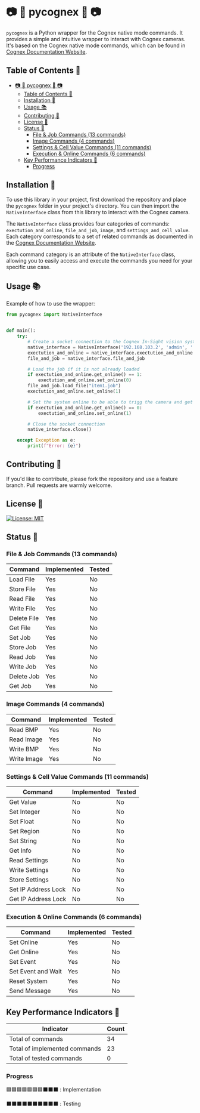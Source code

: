 # 📷 🐍 pycognex 🐍 📷

`pycognex` is a Python wrapper for the Cognex native mode commands. It provides a simple and intuitive wrapper to interact with Cognex cameras. It's based on the Cognex native mode commands, which can be found in [Cognex Documentation Website](https://support.cognex.com/docs/is_590/web/EN/ise/Content/Communications_Reference/LoadFile.htm?tocpath=Communications%20Reference%7CNative%20Mode%20Communications%7CBasic%20Native%20Mode%20Commands%7CFile%20%26%20Job%20Commands%7C_____1).

## Table of Contents 📜

- [📷 🐍 pycognex 🐍 📷](#--pycognex--)
  - [Table of Contents 📜](#table-of-contents-)
  - [Installation 🚀](#installation-)
  - [Usage 📚](#usage-)
  - [Contributing 🤝](#contributing-)
  - [License 📝](#license-)
  - [Status 🚧](#status-)
    - [File \& Job Commands (13 commands)](#file--job-commands-13-commands)
    - [Image Commands (4 commands)](#image-commands-4-commands)
    - [Settings \& Cell Value Commands (11 commands)](#settings--cell-value-commands-11-commands)
    - [Execution \& Online Commands (6 commands)](#execution--online-commands-6-commands)
  - [Key Performance Indicators 🎯](#key-performance-indicators-)
    - [Progress](#progress)

## Installation 🚀

To use this library in your project, first download the repository and place the `pycognex` folder in your project's directory. You can then import the `NativeInterface` class from this library to interact with the Cognex camera. 

The `NativeInterface` class provides four categories of commands: `exectution_and_online`, `file_and_job`, `image`, and `settings_and_cell_value`. Each category corresponds to a set of related commands as documented in the [Cognex Documentation Website](https://support.cognex.com/docs/is_590/web/EN/ise/Content/Communications_Reference/LoadFile.htm?tocpath=Communications%20Reference%7CNative%20Mode%20Communications%7CBasic%20Native%20Mode%20Commands%7CFile%20%26%20Job%20Commands%7C_____1).

Each command category is an attribute of the `NativeInterface` class, allowing you to easily access and execute the commands you need for your specific use case.


## Usage 📚

Example of how to use the wrapper:
```python
from pycognex import NativeInterface


def main():
    try:
        # Create a socket connection to the Cognex In-Sight vision system and log in
        native_interface = NativeInterface('192.168.103.2', 'admin', '')
        exectution_and_online = native_interface.exectution_and_online
        file_and_job = native_interface.file_and_job

        # Load the job if it is not already loaded
        if exectution_and_online.get_online() == 1:
            exectution_and_online.set_online(0)
        file_and_job.load_file("item1.job")
        exectution_and_online.set_online(1)

        # Set the system online to be able to trigg the camera and get results
        if exectution_and_online.get_online() == 0:
            exectution_and_online.set_online(1)

        # Close the socket connection
        native_interface.close()

    except Exception as e:
        print(f"Error: {e}")
```

## Contributing 🤝

If you'd like to contribute, please fork the repository and use a feature
branch. Pull requests are warmly welcome.

## License 📝

[![License: MIT](https://img.shields.io/badge/License-MIT-black.svg)](https://opensource.org/licenses/MIT)

## Status 🚧

### File & Job Commands (13 commands)

| Command     | Implemented | Tested |
| ----------- | ----------- | ------ |
| Load File   | Yes         | No     |
| Store File  | Yes         | No     |
| Read File   | Yes         | No     |
| Write File  | Yes         | No     |
| Delete File | Yes         | No     |
| Get File    | Yes         | No     |
| Set Job     | Yes         | No     |
| Store Job   | Yes         | No     |
| Read Job    | Yes         | No     |
| Write Job   | Yes         | No     |
| Delete Job  | Yes         | No     |
| Get Job     | Yes         | No     |

### Image Commands (4 commands)

| Command     | Implemented | Tested |
| ----------- | ----------- | ------ |
| Read BMP    | Yes         | No     |
| Read Image  | Yes         | No     |
| Write BMP   | Yes         | No     |
| Write Image | Yes         | No     |

### Settings & Cell Value Commands (11 commands)

| Command             | Implemented | Tested |
| ------------------- | ----------- | ------ |
| Get Value           | No          | No     |
| Set Integer         | No          | No     |
| Set Float           | No          | No     |
| Set Region          | No          | No     |
| Set String          | No          | No     |
| Get Info            | No          | No     |
| Read Settings       | No          | No     |
| Write Settings      | No          | No     |
| Store Settings      | No          | No     |
| Set IP Address Lock | No          | No     |
| Get IP Address Lock | No          | No     |

### Execution & Online Commands (6 commands)

| Command            | Implemented | Tested |
| ------------------ | ----------- | ------ |
| Set Online         | Yes         | No     |
| Get Online         | Yes         | No     |
| Set Event          | Yes         | No     |
| Set Event and Wait | Yes         | No     |
| Reset System       | Yes         | No     |
| Send Message       | Yes         | No     |

## Key Performance Indicators 🎯

| Indicator                     | Count |
| ----------------------------- | ----- |
| Total of commands             | 34    |
| Total of implemented commands | 23    |
| Total of tested commands      | 0     |

### Progress 

🟦🟦🟦🟦🟦🟦🟦⬛⬛⬛ : Implementation

⬛⬛⬛⬛⬛⬛⬛⬛⬛⬛  : Testing
